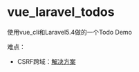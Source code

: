 # vue_laravel_todos
使用vue_cli和Laravel5.4做的一个Todo Demo  

难点：
- CSRF跨域：[解决方案](http://scoder.xyz/?id=27)
